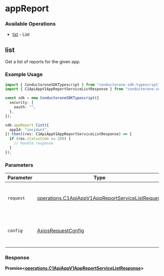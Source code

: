 # appReport

### Available Operations

* [list](#list) - List

## list

 Get a list of reports for the given app.


### Example Usage

```typescript
import { ConductoroneSDKTypescript } from "conductorone-sdk-typescript";
import { C1ApiAppV1AppReportServiceListResponse } from "conductorone-sdk-typescript/dist/sdk/models/operations";

const sdk = new ConductoroneSDKTypescript({
  security: {
    oauth: "",
  },
});

sdk.appReport.list({
  appId: "incidunt",
}).then((res: C1ApiAppV1AppReportServiceListResponse) => {
  if (res.statusCode == 200) {
    // handle response
  }
});
```

### Parameters

| Parameter                                                                                                            | Type                                                                                                                 | Required                                                                                                             | Description                                                                                                          |
| -------------------------------------------------------------------------------------------------------------------- | -------------------------------------------------------------------------------------------------------------------- | -------------------------------------------------------------------------------------------------------------------- | -------------------------------------------------------------------------------------------------------------------- |
| `request`                                                                                                            | [operations.C1ApiAppV1AppReportServiceListRequest](../../models/operations/c1apiappv1appreportservicelistrequest.md) | :heavy_check_mark:                                                                                                   | The request object to use for the request.                                                                           |
| `config`                                                                                                             | [AxiosRequestConfig](https://axios-http.com/docs/req_config)                                                         | :heavy_minus_sign:                                                                                                   | Available config options for making requests.                                                                        |


### Response

**Promise<[operations.C1ApiAppV1AppReportServiceListResponse](../../models/operations/c1apiappv1appreportservicelistresponse.md)>**

